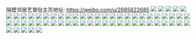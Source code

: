 隔壁邻居艺普哒主页地址: https://weibo.com/u/2685822685 
![](https://wx4.sinaimg.cn/mw2000/a01666ddgy1h8d72pw5akj20u0140aoi.jpg) 
![](https://wx4.sinaimg.cn/mw2000/a01666ddgy1h8d72rwnfsj20u0140140.jpg) 
![](https://wx4.sinaimg.cn/mw2000/a01666ddgy1h8d72tm26hj20u01407e1.jpg) 
![](https://wx4.sinaimg.cn/mw2000/a01666ddgy1h8d72v7dwoj20u0140ak7.jpg) 
![](https://wx4.sinaimg.cn/mw2000/a01666ddgy1h8d72wjafej20u0140n6a.jpg) 
![](https://wx4.sinaimg.cn/mw2000/a01666ddgy1h8d72xmzymj20u0140aij.jpg) 
![](https://wx4.sinaimg.cn/mw2000/a01666ddgy1h8d72yv1o6j20u014048u.jpg) 
![](https://wx4.sinaimg.cn/mw2000/a01666ddgy1h8d730ue0nj20u0140aoo.jpg) 
![](https://wx4.sinaimg.cn/mw2000/a01666ddgy1h8d732vgmpj20u01407dn.jpg) 
![](https://wx4.sinaimg.cn/mw2000/a01666ddgy1h8d705civmj20u0140434.jpg) 
![](https://wx4.sinaimg.cn/mw2000/a01666ddgy1h8d706amm2j20u014043s.jpg) 
![](https://wx4.sinaimg.cn/mw2000/a01666ddgy1h8a8v2bqlcj20u0140wko.jpg) 
![](https://wx4.sinaimg.cn/mw2000/a01666ddgy1h8a8vastrdj20u0140jy6.jpg) 
![](https://wx4.sinaimg.cn/mw2000/a01666ddgy1h8a8vbd88pj20u01407c1.jpg) 
![](https://wx4.sinaimg.cn/mw2000/a01666ddgy1h81j23crw8j20n01dsjwy.jpg) 
![](https://wx4.sinaimg.cn/mw2000/a01666ddly1h7xysslgvqj20u0140gv3.jpg) 
![](https://wx4.sinaimg.cn/mw2000/a01666ddly1h7xyst2nqbj20u01407aj.jpg) 
![](https://wx4.sinaimg.cn/mw2000/a01666ddly1h7xysts9zvj20u01407c0.jpg) 
![](https://wx4.sinaimg.cn/mw2000/a01666ddly1h7xyqyd3v3j20u01407g9.jpg) 
![](https://wx4.sinaimg.cn/mw2000/a01666ddly1h7xyr34fnaj20u0140425.jpg) 
![](https://wx4.sinaimg.cn/mw2000/a01666ddgy1h7nsegpt5uj20n01dsdne.jpg) 
![](https://wx4.sinaimg.cn/mw2000/a01666ddly1h7m582m01aj20u014045t.jpg) 
![](https://wx4.sinaimg.cn/mw2000/a01666ddly1h7m57vqtooj20u0140q8h.jpg) 
![](https://wx4.sinaimg.cn/mw2000/a01666ddly1h7m582u6syj20u0140qag.jpg) 
![](https://wx4.sinaimg.cn/mw2000/a01666ddly1h7m5834wbpj20u0140n2o.jpg) 
![](https://wx4.sinaimg.cn/mw2000/a01666ddgy1h7hxq7usl9j20n01dstaw.jpg) 
![](https://wx4.sinaimg.cn/mw2000/a01666ddgy1h7ehdy508fj20u01uodkq.jpg) 
![](https://wx4.sinaimg.cn/mw2000/a01666ddgy1h7ehdypgv5j20u01uogr1.jpg) 
![](https://wx4.sinaimg.cn/mw2000/a01666ddgy1h7ehdx84aaj20u01uo7a5.jpg) 
![](https://wx4.sinaimg.cn/mw2000/a01666ddgy1h7ehdzb8ibj20u01uodm0.jpg) 
![](https://wx4.sinaimg.cn/mw2000/a01666ddgy1h79sdooosoj20u01407bs.jpg) 
![](https://wx4.sinaimg.cn/mw2000/a01666ddgy1h79sdlujbnj20u0140agw.jpg) 
![](https://wx4.sinaimg.cn/mw2000/a01666ddgy1h71txxxg7jj20u0140n3t.jpg) 
![](https://wx4.sinaimg.cn/mw2000/a01666ddgy1h71twp4swnj20u0140gv5.jpg) 
![](https://wx4.sinaimg.cn/mw2000/a01666ddgy1h71twpxtouj20u0140ah9.jpg) 
![](https://wx4.sinaimg.cn/mw2000/a01666ddgy1h70okp9yo2j20u0140q9c.jpg) 
![](https://wx4.sinaimg.cn/mw2000/a01666ddgy1h70okpqfu3j20u01400wy.jpg) 
![](https://wx4.sinaimg.cn/mw2000/a01666ddgy1h70okzm5aqj20u0140tax.jpg) 
![](https://wx4.sinaimg.cn/mw2000/a01666ddgy1h6zbpbk8lzj20u0140dkm.jpg) 
![](https://wx4.sinaimg.cn/mw2000/a01666ddgy1h6y2qp69v9j20u01407cs.jpg) 
![](https://wx4.sinaimg.cn/mw2000/a01666ddgy1h6y2qqvdzjj20u0140n64.jpg) 
![](https://wx4.sinaimg.cn/mw2000/a01666ddgy1h6y2qyuyhdj20u0140tfx.jpg) 
![](https://wx4.sinaimg.cn/mw2000/a01666ddgy1h417b9qrfvj20u01hc7ax.jpg) 
![](https://wx4.sinaimg.cn/mw2000/a01666ddgy1h417bb68xmj20u01hcwl1.jpg) 
![](https://wx4.sinaimg.cn/mw2000/a01666ddgy1h3f1dk7g8hj20u0140n38.jpg) 
![](https://wx4.sinaimg.cn/mw2000/a01666ddgy1h2vinoykltj20u01hcag8.jpg) 
![](https://wx4.sinaimg.cn/mw2000/a01666ddgy1h2udyhit7cj20u014045g.jpg) 
![](https://wx4.sinaimg.cn/mw2000/a01666ddgy1h2udyl2vruj20u0140wlq.jpg) 
![](https://wx4.sinaimg.cn/mw2000/a01666ddgy1h2udymz4xuj20u0140qbd.jpg) 
![](https://wx4.sinaimg.cn/mw2000/a01666ddgy1h2s2mowu8cj20u0140ti9.jpg) 
![](https://wx4.sinaimg.cn/mw2000/a01666ddgy1h2qfmpj2tjj20u0140n52.jpg) 
![](https://wx4.sinaimg.cn/mw2000/a01666ddgy1h2qfmv35mtj20u014010t.jpg) 
![](https://wx4.sinaimg.cn/mw2000/a01666ddgy1h2qfn12tq3j20u014047g.jpg) 
![](https://wx4.sinaimg.cn/mw2000/a01666ddgy1h2qfnbf6anj20u0140dnn.jpg) 
![](https://wx4.sinaimg.cn/mw2000/a01666ddgy1h2gfyd55pfj20u01407g6.jpg) 
![](https://wx4.sinaimg.cn/mw2000/a01666ddgy1h2bufyt5yej20u01407bb.jpg) 
![](https://wx4.sinaimg.cn/mw2000/a01666ddgy1h21g81d70qj20u014011f.jpg) 
![](https://wx4.sinaimg.cn/mw2000/a01666ddgy1h21g837ur2j20u0140k0v.jpg) 
![](https://wx4.sinaimg.cn/mw2000/a01666ddgy1h21g8404hcj20u013ztit.jpg) 
![](https://wx4.sinaimg.cn/mw2000/a01666ddgy1h21g84wgvjj20u014046e.jpg) 
